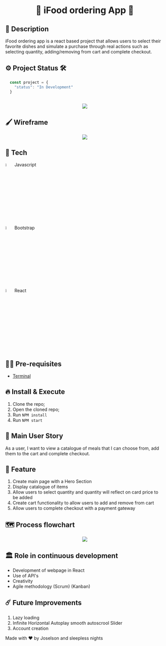 <h1 align='center'>🌭 iFood ordering App 🍔</h1>

## 📓 Description

iFood ordering app is a react based project that allows users to select their favorite dishes and simulate a purchase through real actions such as selecting quantity, adding/removing from cart and complete checkout.

## ⚙️ Project Status 🛠️

  ```js
    const project = {
      "status": "In Development"
    }
  ```
##



<p align="center">
  <img src="assets/demo/countrify-demo.gif" />
</p>

## 🖌️ Wireframe

<p align="center">
  <img src="assets/App-wireframe.png" />
</p>

## 🚀 Tech

<div>
<img src="https://marcas-logos.net/wp-content/uploads/2020/11/JavaScript-logo.png" width="5%" height="5%"> Javascript
</div>
<div>
<img src="https://www.pinclipart.com/picdir/big/35-353932_bootstrap-bootstrap-4-logo-png-clipart.png" width="5%" height="5%"> Bootstrap
</div>
<div>
<img src="https://flyclipart.com/thumb2/react-logo-import-io-221727.png" width="5%" height="5%"> React
</div>

## ✋🏻 Pre-requisites

- [Terminal](https://www.youtube.com/watch?v=5XgBd6rjuDQ)

## 🔥 Install & Execute

1. Clone the repo;
2. Open the cloned repo;
3. Run `NPM install`
4. Run `NPM start`

## 📜 Main User Story

As a user, I want to view a catalogue of meals that I can choose from, add them to the cart and complete checkout.


## 🪩 Feature

1. Create main page with a Hero Section
2. Display catalogue of items
3. Allow users to select quantity and quantity will reflect on card price to be added
4. Create cart functionality to allow users to add and remove from cart
5. Allow users to complete checkout with a payment gateway

## 🗺 Process flowchart

<p align="center">
  <img src="assets/countrify-flowchart.png" />
</p>


## 🏛 Role in continuous development

* Development of webpage in React
* Use of API's
* Creativity
* Agile methodology (Scrum) (Kanban)


## ☄️ Future Improvements

1. Lazy loading
2. Infinite Horizontal Autoplay smooth autoscrool Slider
3. Account creation

Made with ❤️ by Joselson and sleepless nights
